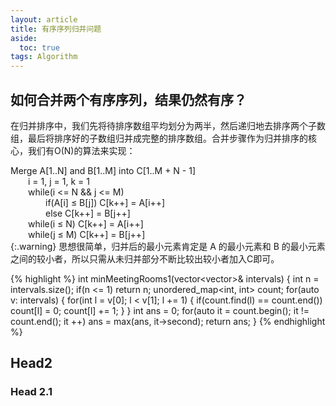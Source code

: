 ```yaml
---
layout: article
title: 有序序列归并问题
aside:
  toc: true
tags: Algorithm
---
```


## 如何合并两个有序序列，结果仍然有序？
在归并排序中，我们先将待排序数组平均划分为两半，然后递归地去排序两个子数组，最后将排序好的子数组归并成完整的排序数组。合并步骤作为归并排序的核心，我们有O(N)的算法来实现：

Merge A[1..N] and B[1..M] into C[1..M + N - 1]<br>
&emsp;&emsp;i = 1, j = 1, k = 1<br>
&emsp;&emsp;while(i <= N && j <= M)<br>
&emsp;&emsp;&emsp;&emsp;if(A[i] ≤ B[j]) C[k++] = A[i++] <br>
&emsp;&emsp;&emsp;&emsp;else C[k++] = B[j++]<br>
&emsp;&emsp;while(i ≤ N) C[k++] = A[i++]<br>
&emsp;&emsp;while(j ≤ M) C[k++] = B[j++]<br>
{:.warning}
思想很简单，归并后的最小元素肯定是 A 的最小元素和 B 的最小元素之间的较小者，所以只需从未归并部分不断比较出较小者加入C即可。

{% highlight %}
    int minMeetingRooms1(vector<vector<int>>& intervals) {
        int n = intervals.size();
        if(n <= 1) return n;
        unordered_map<int, int> count;
        for(auto v: intervals)
        {
            for(int l = v[0]; l < v[1]; l += 1)
            {
                if(count.find(l) == count.end())
                    count[l] = 0;
                count[l] += 1;
            }
        }
        int ans = 0;
        for(auto it = count.begin(); it != count.end(); it ++)
            ans = max(ans, it->second);
        return ans;
    }
{% endhighlight %}

## Head2
### Head 2.1
